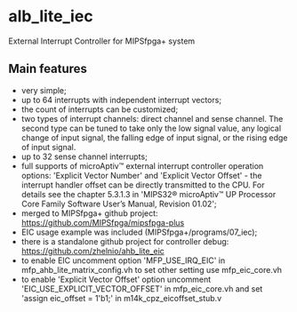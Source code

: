 # alb_lite_iec
External Interrupt Controller for MIPSfpga+ system

## Main features
- very simple;
- up to 64 interrupts with independent interrupt vectors;
- the count of interrupts can be customized;
- two types of interrupt channels: direct channel and sense channel. The second type can be tuned to take only the low signal value, any logical change of input signal, the falling edge of input signal, or the rising edge of input signal.
- up to 32 sense channel interrupts;
- full supports of microAptiv™ external interrupt controller operation options: 'Explicit Vector Number' and 'Explicit Vector Offset' - the interrupt handler offset can be directly transmitted to the CPU. For details see the chapter 5.3.1.3 in 'MIPS32® microAptiv™ UP Processor Core Family Software User’s Manual, Revision 01.02';
- merged to MIPSfpga+ github project: https://github.com/MIPSfpga/mipsfpga-plus
- EIC usage example was included (MIPSfpga+/programs/07_iec);
- there is a standalone github project for controller debug: https://github.com/zhelnio/ahb_lite_eic
- to enable EIC uncomment option 'MFP_USE_IRQ_EIC' in mfp_ahb_lite_matrix_config.vh to set other setting use mfp_eic_core.vh
- to enable 'Explicit Vector Offset' option uncomment  'EIC_USE_EXPLICIT_VECTOR_OFFSET' in mfp_eic_core.vh and set 'assign eic_offset = 1'b1;' in m14k_cpz_eicoffset_stub.v
